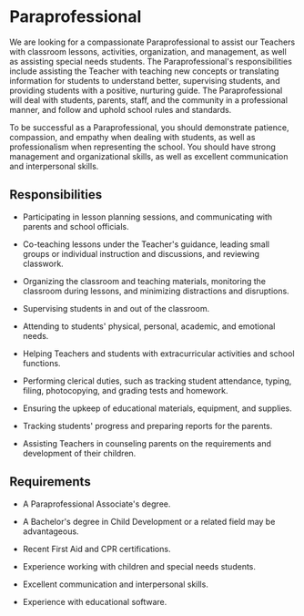 # Paraprofessional

We are looking for a compassionate Paraprofessional to assist our Teachers with classroom lessons, activities, organization, and management, as well as assisting special needs students. The Paraprofessional's responsibilities include assisting the Teacher with teaching new concepts or translating information for students to understand better, supervising students, and providing students with a positive, nurturing guide. The Paraprofessional will deal with students, parents, staff, and the community in a professional manner, and follow and uphold school rules and standards.

To be successful as a Paraprofessional, you should demonstrate patience, compassion, and empathy when dealing with students, as well as professionalism when representing the school. You should have strong management and organizational skills, as well as excellent communication and interpersonal skills.

## Responsibilities

* Participating in lesson planning sessions, and communicating with parents and school officials.

* Co-teaching lessons under the Teacher's guidance, leading small groups or individual instruction and discussions, and reviewing classwork.

* Organizing the classroom and teaching materials, monitoring the classroom during lessons, and minimizing distractions and disruptions.

* Supervising students in and out of the classroom.

* Attending to students' physical, personal, academic, and emotional needs.

* Helping Teachers and students with extracurricular activities and school functions.

* Performing clerical duties, such as tracking student attendance, typing, filing, photocopying, and grading tests and homework.

* Ensuring the upkeep of educational materials, equipment, and supplies.

* Tracking students' progress and preparing reports for the parents.

* Assisting Teachers in counseling parents on the requirements and development of their children.

## Requirements

* A Paraprofessional Associate's degree.

* A Bachelor's degree in Child Development or a related field may be advantageous.

* Recent First Aid and CPR certifications.

* Experience working with children and special needs students.

* Excellent communication and interpersonal skills.

* Experience with educational software.

